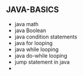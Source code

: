 ## JAVA-BASICS 
* java math 
* java Boolean  
* java condition statements
* java for looping
* java while looping
* java do-while looping
* jump statement in java
* 
